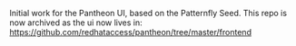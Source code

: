 Initial work for the Pantheon UI, based on the Patternfly Seed.
This repo is now archived as the ui now lives in: https://github.com/redhataccess/pantheon/tree/master/frontend
